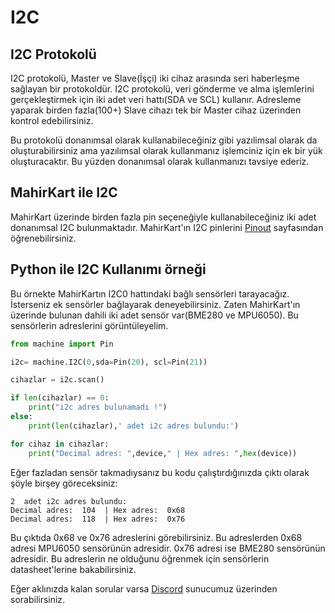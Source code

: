 # I2C

## I2C Protokolü

I2C protokolü, Master ve Slave(İşçi) iki cihaz arasında seri haberleşme sağlayan bir protokoldür. I2C protokolü, veri gönderme ve alma işlemlerini gerçekleştirmek için iki adet veri hattı(SDA ve SCL) kullanır. Adresleme yaparak birden fazla(100+) Slave cihazı tek bir Master cihaz üzerinden kontrol edebilirsiniz. 

Bu protokolü donanımsal olarak kullanabileceğiniz gibi yazılimsal olarak da oluşturabilirsiniz ama yazılımsal olarak kullanmanız işlemciniz için ek bir yük oluşturacaktır. Bu yüzden donanımsal olarak kullanmanızı tavsiye ederiz.

## MahirKart ile I2C

MahirKart üzerinde birden fazla pin seçeneğiyle kullanabileceğiniz iki adet donanımsal I2C bulunmaktadır. MahirKart'ın I2C pinlerini [Pinout](../../pinout.md) sayfasından öğrenebilirsiniz.

## Python ile I2C Kullanımı örneği

Bu örnekte MahirKartın I2C0 hattındaki bağlı sensörleri tarayacağız. İsterseniz ek sensörler bağlayarak deneyebilirsiniz. Zaten MahirKart'ın üzerinde bulunan dahili iki adet sensör var(BME280 ve MPU6050). Bu sensörlerin adreslerini görüntüleyelim.

``` python
from machine import Pin

i2c= machine.I2C(0,sda=Pin(20), scl=Pin(21))

cihazlar = i2c.scan()

if len(cihazlar) == 0:
    print("i2c adres bulunamadı !")
else:
    print(len(cihazlar),' adet i2c adres bulundu:')

for cihaz in cihazlar:
    print("Decimal adres: ",device," | Hex adres: ",hex(device))
```

Eğer fazladan sensör takmadıysanız bu kodu çalıştırdığınızda çıktı olarak şöyle birşey göreceksiniz:

```
2  adet i2c adres bulundu:
Decimal adres:  104  | Hex adres:  0x68
Decimal adres:  118  | Hex adres:  0x76
```

Bu çıktıda 0x68 ve 0x76 adreslerini görebilirsiniz. Bu adreslerden 0x68 adresi MPU6050 sensörünün adresidir. 0x76 adresi ise BME280 sensörünün adresidir. Bu adreslerin ne olduğunu öğrenmek için sensörlerin datasheet'lerine bakabilirsiniz.

Eğer aklınızda kalan sorular varsa [Discord](https://discord.com/invite/YVc68SrGJK) sunucumuz üzerinden sorabilirsiniz.